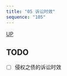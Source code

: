 ```yaml
---
title: "05 诉讼时效"
sequence: "105"
---
```


[UP](/law/civil-law-index.html)

## TODO

- [ ] 侵权之债的诉讼时效
